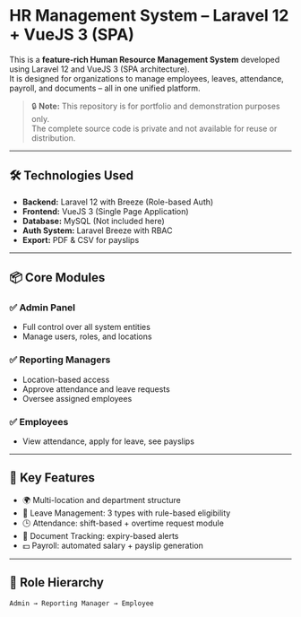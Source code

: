 # HR Management System – Laravel 12 + VueJS 3 (SPA)

This is a **feature-rich Human Resource Management System** developed using Laravel 12 and VueJS 3 (SPA architecture).  
It is designed for organizations to manage employees, leaves, attendance, payroll, and documents – all in one unified platform.

> 🔒 **Note:** This repository is for portfolio and demonstration purposes only.  
> The complete source code is private and not available for reuse or distribution.

---

## 🛠️ Technologies Used

- **Backend:** Laravel 12 with Breeze (Role-based Auth)
- **Frontend:** VueJS 3 (Single Page Application)
- **Database:** MySQL (Not included here)
- **Auth System:** Laravel Breeze with RBAC
- **Export:** PDF & CSV for payslips

---

## 📦 Core Modules

### ✅ Admin Panel
- Full control over all system entities
- Manage users, roles, and locations

### ✅ Reporting Managers
- Location-based access
- Approve attendance and leave requests
- Oversee assigned employees

### ✅ Employees
- View attendance, apply for leave, see payslips

---

## 🧱 Key Features

- 🌍 Multi-location and department structure  
- 🧾 Leave Management: 3 types with rule-based eligibility  
- 🕒 Attendance: shift-based + overtime request module  
- 📄 Document Tracking: expiry-based alerts  
- 💵 Payroll: automated salary + payslip generation

---

## 🔐 Role Hierarchy

```text
Admin → Reporting Manager → Employee
